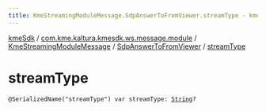 ```yaml
---
title: KmeStreamingModuleMessage.SdpAnswerToFromViewer.streamType - kmeSdk
---
```


[kmeSdk](../../../index.html) / [com.kme.kaltura.kmesdk.ws.message.module](../../index.html) / [KmeStreamingModuleMessage](../index.html) / [SdpAnswerToFromViewer](index.html) / [streamType](./stream-type.html)

# streamType

`@SerializedName("streamType") var streamType: `[`String`](https://kotlinlang.org/api/latest/jvm/stdlib/kotlin/-string/index.html)`?`